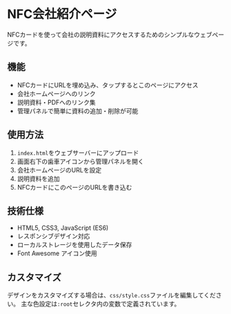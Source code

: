 # NFC会社紹介ページ

NFCカードを使って会社の説明資料にアクセスするためのシンプルなウェブページです。

## 機能

- NFCカードにURLを埋め込み、タップするとこのページにアクセス
- 会社ホームページへのリンク
- 説明資料・PDFへのリンク集
- 管理パネルで簡単に資料の追加・削除が可能

## 使用方法

1. `index.html`をウェブサーバーにアップロード
2. 画面右下の歯車アイコンから管理パネルを開く
3. 会社ホームページのURLを設定
4. 説明資料を追加
5. NFCカードにこのページのURLを書き込む

## 技術仕様

- HTML5, CSS3, JavaScript (ES6)
- レスポンシブデザイン対応
- ローカルストレージを使用したデータ保存
- Font Awesome アイコン使用

## カスタマイズ

デザインをカスタマイズする場合は、`css/style.css`ファイルを編集してください。
主な色設定は`:root`セレクタ内の変数で定義されています。

